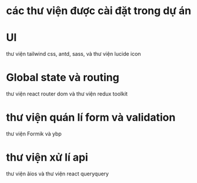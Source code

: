 # các thư viện được cài đặt trong dự án 
# UI
thư viện tailwind css, antd, sass, và thư viện lucide icon
# Global state và routing
thư viện react router dom và thư viện redux toolkit
# thư viện quán lí form và validation
thư viện Formik và ybp
# thư viện xử lí api
thư viện ãios và thư viện react queryquery
